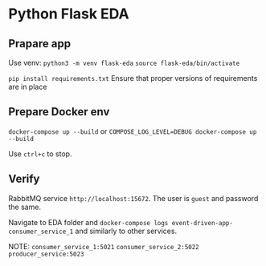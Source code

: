 # Python Flask EDA

## Prapare app

Use venv:
`python3 -m venv flask-eda`
`source flask-eda/bin/activate`

`pip install requirements.txt`
Ensure that proper versions of requirements are in place

## Prepare Docker env

`docker-compose up --build`
or
`COMPOSE_LOG_LEVEL=DEBUG docker-compose up --build`

Use `ctrl+c` to stop.

## Verify

RabbitMQ service `http://localhost:15672`. The user is `guest` and password the same.

Navigate to EDA folder and
`docker-compose logs event-driven-app-consumer_service_1`
and similarly to other services.

NOTE:
`consumer_service_1:5021`
`consumer_service_2:5022`
`producer_service:5023`
